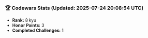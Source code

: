 ### 🏆 Codewars Stats (Updated: 2025-07-24 20:08:54 UTC)

- **Rank:** 8 kyu
- **Honor Points:** 3
- **Completed Challenges:** 1

